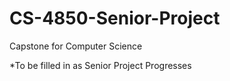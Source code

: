 # CS-4850-Senior-Project
Capstone for Computer Science

*To be filled in as Senior Project Progresses
